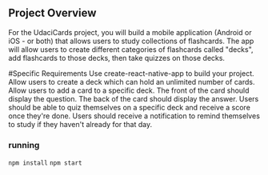 ## Project Overview
For the UdaciCards project, you will build a mobile application (Android or iOS - or both) that allows users to study collections of flashcards. The app will allow users to create different categories of flashcards called "decks", add flashcards to those decks, then take quizzes on those decks.

#Specific Requirements
Use create-react-native-app to build your project.
Allow users to create a deck which can hold an unlimited number of cards.
Allow users to add a card to a specific deck.
The front of the card should display the question.
The back of the card should display the answer.
Users should be able to quiz themselves on a specific deck and receive a score once they're done.
Users should receive a notification to remind themselves to study if they haven't already for that day.


### running
`npm install`
`npm start`
